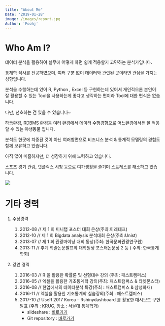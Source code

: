 ```yaml
---
title: "About Me"
Date: '2019-01-28'
image: /images/report.jpg
Author: 'Poohj'
---
```


# Who Am I?

데이터 분석을 활용하여 실무에 어떻게 하면 쉽게 적용할지 고민하는 분석가입니다.

통계학 석사를 전공하였으며, 여러 구분 없이 데이터와 관련된 곳이라면 관심을 가지는 성향입니다.

분석을 수행하는데 있어 R, Python , Excel 등 구현하는데 있어서 개인적으론 본인이 잘 활용할 수 있는 Tool을 사용하는게 좋다고 생각하는 편이라 Tool에 대한 편식은 없습니다. 

다만, 선호하는 건 있을 수 있습니다~

하둡환경, RDBMS 환경등 여러 환경에서 데이터 수행경험으로 어느환경에서든 잘 적응할 수 있는 야생동물 입니다.

분석도 한곳에 치중된 것이 아닌 여러방면으로 비즈니스 분석 & 통계적 모델링의 경험도 함께 보유하고 있습니다. 

아직 많이 미흡하지만, 더 성장하기 위해 노력하고 있습니다.

스포츠 경기 관람, 넷플릭스 시청 등으로 여가생활을 즐기며 스트레스를 해소하고 있습니다.

![](/blog/about_files/about_me.png)


# 기타 경력

1. 수상경력 
    1. 2012-08 // 제 1 회 미니탭 포스터 대회 은상(주최:이레테크)
    2. 2012-10 // 제 1 회 Bigdata analysis 분석대회 은상(주최:Unist)
    3. 2013-07 // 제 1 회 관광마이닝 대회 동상(주최: 한국문화관광연구원)
    4. 2013-11 // 추계 학술논문발표회 대학원생 포스터논문상 2 등 ( 주최: 한국통계학회)

2. 강연 경력

    1. 2016-03 // R 을 활용한 확률론 및 선형대수 강의 (주최: 패스트캠퍼스)
    2. 2016-05 // 엑셀을 활용한 기초통계학 강의(주최: 패스트캠퍼스 & 티켓몬스터)
    3. 2016-08 // 현업에서의 데이터분석 특강(주최 : 패스트캠퍼스 & 삼성화재)
    4. 2016-11 // 엑셀을 활용한 기초통계학 실습강의(주최 : 패스트캠퍼스)
    5. 2017-10 // UseR 2017 Korea – Rshinydashboard 를 활용한 대시보드 구현 발표 (주최 : KRUG, 장소 : 서울대 통계학과)
        - slideshare : [바로가기](https://www.slideshare.net/r-kor/ruck-2017-interactive-chart)
        - Git repository : [바로가기](https://github.com/Poohj/Rshinydashboard_Template_2017_userkorea)
        

 
